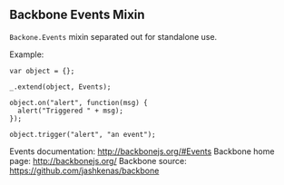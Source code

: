 Backbone Events Mixin
---------------------

`Backone.Events` mixin separated out for standalone use.

Example:

    var object = {};

    _.extend(object, Events);

    object.on("alert", function(msg) {
      alert("Triggered " + msg);
    });

    object.trigger("alert", "an event");

Events documentation: http://backbonejs.org/#Events
Backbone home page: http://backbonejs.org/
Backbone source: https://github.com/jashkenas/backbone
